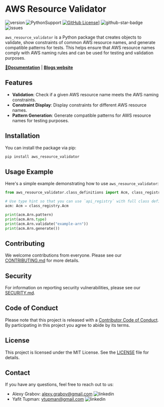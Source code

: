 
# AWS Resource Validator

![version](https://img.shields.io/github/v/release/CoreOxide/aws_resource_validator)
![PythonSupport](https://img.shields.io/static/v1?label=python&message=3.9-3.19&color=blue?style=flat-square&logo=python)
[![GitHub License](https://img.shields.io/github/license/CoreOxide/aws_resource_validator)](https://github.com/CoreOxide/aws_resource_validator/blob/main/LICENSE)]
![github-star-badge](https://img.shields.io/github/stars/CoreOxide/aws_resource_validator.svg?style=social)
![issues](https://img.shields.io/github/issues/CoreOxide/aws_resource_validator)

`aws_resource_validator` is a Python package that creates objects to validate, show constraints of common AWS resource names, and generate compatible patterns for tests. This helps ensure that AWS resource names comply with AWS naming rules and can be used for testing and validation purposes.

**[📜Documentation](https://coreoxide.github.io/aws_resource_validator/)** | **[Blogs website](https://alexy-grabov.medium.com/aws-resource-names-validation-and-generation-24ceb127e609)**

## Features

- **Validation**: Check if a given AWS resource name meets the AWS naming constraints.
- **Constraint Display**: Display constraints for different AWS resource names.
- **Pattern Generation**: Generate compatible patterns for AWS resource names for testing purposes.

## Installation

You can install the package via pip:

```sh
pip install aws_resource_validator
```

## Usage Example

Here's a simple example demonstrating how to use `aws_resource_validator`:

```python
from aws_resource_validator.class_definitions import Acm, class_registry

# Use type hint so that you can use `api_registry` with full class definitions
acm: Acm = class_registry.Acm

print(acm.Arn.pattern)
print(acm.Arn.type)
print(acm.Arn.validate("example-arn"))
print(acm.Arn.generate())
```

## Contributing

We welcome contributions from everyone. Please see our [CONTRIBUTING.md](CONTRIBUTING.md) for more details.

## Security

For information on reporting security vulnerabilities, please see our [SECURITY.md](SECURITY.md).

## Code of Conduct

Please note that this project is released with a [Contributor Code of Conduct](CODE_OF_CONDUCT.md). By participating in this project you agree to abide by its terms.

## License

This project is licensed under the MIT License. See the [LICENSE](LICENSE) file for details.

## Contact

If you have any questions, feel free to reach out to us:

- Alexy Grabov: [alexy.grabov@gmail.com](mailto:alexy.grabov@gmail.com) ![linkedin](https://img.shields.io/badge/LinkedIn-0077B5?style=flat-square&logo=linkedin&logoColor=white&link=https://www.linkedin.com/in/alexygrabov)
- Yafit Tupman: [ytupman@gmail.com](mailto:ytupman@gmail.com) ![linkedin](https://img.shields.io/badge/LinkedIn-0077B5?style=flat-square&logo=linkedin&logoColor=white&link=https://www.linkedin.com/in/yafit-tupman)
